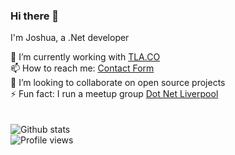 ### Hi there 👋

I'm Joshua, a .Net developer 

🔭 I’m currently working with [TLA.CO](https://github.com/tladotco) <br> 
📫 How to reach me: [Contact Form](http://www.joshduxbury.co.uk/home#contact) <br> 
👯 I’m looking to collaborate on open source projects  <br> 
⚡ Fun fact: I run a meetup group  [Dot Net Liverpool](https://dotnetliverpool.org.uk/) <br> 
<br><br>
![Github stats](https://github-readme-stats.vercel.app/api?username=p0onage&show_icons=true)
<br>
![Profile views](https://gpvc.arturio.dev/p0onage)

